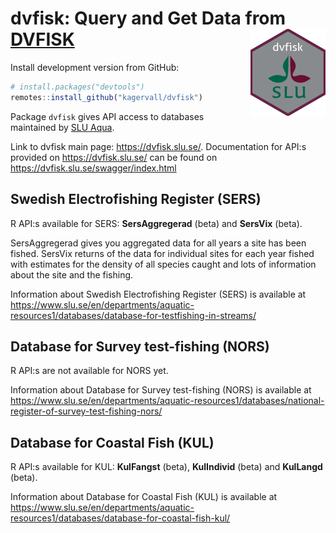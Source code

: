 
<!-- README.md is generated from README.Rmd. Please edit that file -->

# dvfisk: Query and Get Data from [DVFISK](https://dvfisk.slu.se/) <img src="man/figures/logo.png" align="right" height="139"/>

Install development version from GitHub:

``` r
# install.packages("devtools")
remotes::install_github("kagervall/dvfisk")
```

Package `dvfisk` gives API access to databases maintained by [SLU
Aqua](https://www.slu.se/en/departments/aquatic-resources1/ "Link to SLU Aqua").

Link to dvfisk main page: <https://dvfisk.slu.se/>. Documentation for
API:s provided on <https://dvfisk.slu.se/> can be found on
<https://dvfisk.slu.se/swagger/index.html>

## Swedish Electrofishing Register (SERS)

R API:s available for SERS: **SersAggregerad** (beta) and **SersVix**
(beta).

SersAggregerad gives you aggregated data for all years a site has been
fished. SersVix returns of the data for individual sites for each year
fished with estimates for the density of all species caught and lots of
information about the site and the fishing.

Information about Swedish Electrofishing Register (SERS) is available at
<https://www.slu.se/en/departments/aquatic-resources1/databases/database-for-testfishing-in-streams/>

## Database for Survey test-fishing (NORS)

R API:s are not available for NORS yet.

Information about Database for Survey test-fishing (NORS) is available
at
<https://www.slu.se/en/departments/aquatic-resources1/databases/national-register-of-survey-test-fishing-nors/>

## Database for Coastal Fish (KUL)

R API:s available for KUL: **KulFangst** (beta), **KulIndivid** (beta)
and **KulLangd** (beta).

Information about Database for Coastal Fish (KUL) is available at
<https://www.slu.se/en/departments/aquatic-resources1/databases/database-for-coastal-fish-kul/>
